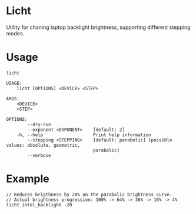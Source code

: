 # Licht
Utility for chaning laptop backlight brightness, supporting different stepping modes.


# Usage
```
licht 

USAGE:
    licht [OPTIONS] <DEVICE> <STEP>

ARGS:
    <DEVICE>    
    <STEP>      

OPTIONS:
        --dry-run                
        --exponent <EXPONENT>    [default: 2]
    -h, --help                   Print help information
        --stepping <STEPPING>    [default: parabolic] [possible values: absolute, geometric,
                                 parabolic]
        --verbose
```

# Example 
```
// Reduces brigthness by 20% on the parabolic brightness curve. 
// Actual brightness progression: 100% -> 64% -> 36% -> 16% -> 4%
licht intel_backlight -20
```
